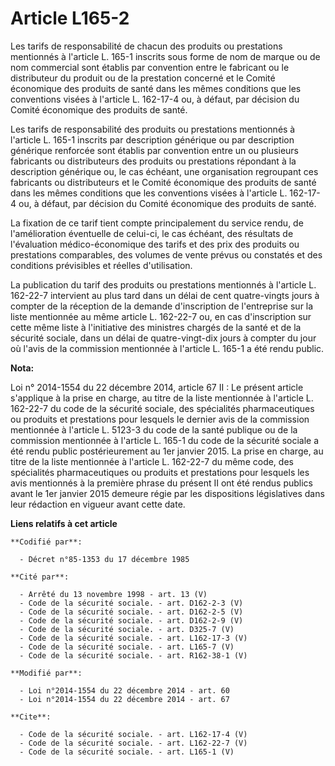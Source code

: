# Article L165-2

Les tarifs de responsabilité de chacun des produits ou prestations mentionnés à l'article L. 165-1 inscrits sous forme de nom
de marque ou de nom commercial sont établis par convention entre le fabricant ou le distributeur du produit ou de la
prestation concerné et le Comité économique des produits de santé dans les mêmes conditions que les conventions visées à
l'article L. 162-17-4 ou, à défaut, par décision du Comité économique des produits de santé. 

Les tarifs de responsabilité des produits ou prestations mentionnés à l'article L. 165-1 inscrits par description générique
ou par description générique renforcée sont établis par convention entre un ou plusieurs fabricants ou distributeurs des
produits ou prestations répondant à la description générique ou, le cas échéant, une organisation regroupant ces fabricants
ou distributeurs et le Comité économique des produits de santé dans les mêmes conditions que les conventions visées à
l'article L. 162-17-4 ou, à défaut, par décision du Comité économique des produits de santé. 

La fixation de ce tarif tient compte principalement du service rendu, de l'amélioration éventuelle de celui-ci, le cas
échéant, des résultats de l'évaluation médico-économique des tarifs et des prix des produits ou prestations comparables, des
volumes de vente prévus ou constatés et des conditions prévisibles et réelles d'utilisation. 

La publication du tarif des produits ou prestations mentionnés à l'article L. 162-22-7 intervient au plus tard dans un délai
de cent quatre-vingts jours à compter de la réception de la demande d'inscription de l'entreprise sur la liste mentionnée au
même article L. 162-22-7 ou, en cas d'inscription sur cette même liste à l'initiative des ministres chargés de la santé et de
la sécurité sociale, dans un délai de quatre-vingt-dix jours à compter du jour où l'avis de la commission mentionnée à
l'article L. 165-1 a été rendu public.

**Nota:**

Loi n° 2014-1554 du 22 décembre 2014, article 67 II : Le présent article s'applique à la prise en charge, au titre de la
liste mentionnée à l'article L. 162-22-7 du code de la sécurité sociale, des spécialités pharmaceutiques ou produits et
prestations pour lesquels le dernier avis de la commission mentionnée à l'article L. 5123-3 du code de la santé publique ou
de la commission mentionnée à l'article L. 165-1 du code de la sécurité sociale a été rendu public postérieurement au 1er
janvier 2015. La prise en charge, au titre de la liste mentionnée à l'article L. 162-22-7 du même code, des spécialités
pharmaceutiques ou produits et prestations pour lesquels les avis mentionnés à la première phrase du présent II ont été
rendus publics avant le 1er janvier 2015 demeure régie par les dispositions législatives dans leur rédaction en vigueur avant
cette date.

**Liens relatifs à cet article**

	**Codifié par**:

	  - Décret n°85-1353 du 17 décembre 1985

	**Cité par**:

	  - Arrêté du 13 novembre 1998 - art. 13 (V)
	  - Code de la sécurité sociale. - art. D162-2-3 (V)
	  - Code de la sécurité sociale. - art. D162-2-5 (V)
	  - Code de la sécurité sociale. - art. D162-2-9 (V)
	  - Code de la sécurité sociale. - art. D325-7 (V)
	  - Code de la sécurité sociale. - art. L162-17-3 (V)
	  - Code de la sécurité sociale. - art. L165-7 (V)
	  - Code de la sécurité sociale. - art. R162-38-1 (V)

	**Modifié par**:

	  - Loi n°2014-1554 du 22 décembre 2014 - art. 60
	  - Loi n°2014-1554 du 22 décembre 2014 - art. 67

	**Cite**:

	  - Code de la sécurité sociale. - art. L162-17-4 (V)
	  - Code de la sécurité sociale. - art. L162-22-7 (V)
	  - Code de la sécurité sociale. - art. L165-1 (V)

